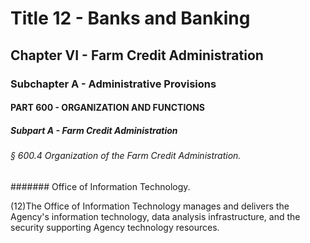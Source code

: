 
# Title 12 - Banks and Banking
## Chapter VI - Farm Credit Administration
### Subchapter A - Administrative Provisions
#### PART 600 - ORGANIZATION AND FUNCTIONS
##### Subpart A - Farm Credit Administration
###### § 600.4 Organization of the Farm Credit Administration.
####### Office of Information Technology.

(12)The Office of Information Technology manages and delivers the Agency's information technology, data analysis infrastructure, and the security supporting Agency technology resources.
